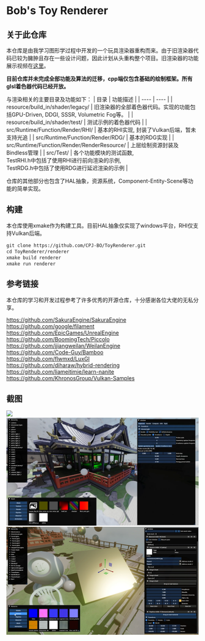 # Bob's Toy Renderer

## 关于此仓库
本仓库是由我学习图形学过程中开发的一个玩具渲染器重构而来。由于旧渲染器代码已较为臃肿且存在一些设计问题，因此计划从头重构整个项目。旧渲染器的功能展示视频在[这里](https://www.bilibili.com/video/BV1EWGJeGEcS/)。  

**目前仓库并未完成全部功能及算法的迁移，cpp端仅包含基础的绘制框架。所有glsl着色器代码已经开放。**  

与渲染相关的主要目录及功能如下：
|  目录   | 功能描述  |
|  ----  | ----  |
| resource/build_in/shader/legacy/  | 旧渲染器的全部着色器代码。实现的功能包括GPU-Driven, DDGI, SSSR, Volumetric Fog等。 |
| resource/build_in/shader/test/  | 测试示例的着色器代码 |
| src/Runtime/Function/Render/RHI/  | 基本的RHI实现, 封装了Vulkan后端，暂未支持光追 |
| src/Runtime/Function/Render/RDG/  | 基本的RDG实现 |
| src/Runtime/Function/Render/RenderResource/  | 上层绘制资源封装及Bindless管理 |
| src/Test/  | 各个功能模块的测试函数, <br>TestRHI.h中包括了使用RHI进行前向渲染的示例, <br>TestRDG.h中包括了使用RDG进行延迟渲染的示例 |

仓库的其他部分也包含了HAL抽象，资源系统，Component-Entity-Scene等功能的简单实现。

## 构建
本仓库使用xmake作为构建工具。目前HAL抽象仅实现了windows平台，RHI仅支持Vulkan后端。

```shell
git clone https://github.com/CPJ-BO/ToyRenderer.git
cd ToyRenderer/renderer
xmake build renderer
xmake run renderer
```

## 参考链接
本仓库的学习和开发过程参考了许多优秀的开源仓库，十分感谢各位大佬的无私分享。

https://github.com/SakuraEngine/SakuraEngine  
https://github.com/google/filament  
https://github.com/EpicGames/UnrealEngine  
https://github.com/BoomingTech/Piccolo  
https://github.com/jjiangweilan/WeilanEngine  
https://github.com/Code-Guy/Bamboo  
https://github.com/flwmxd/LuxGI  
https://github.com/diharaw/hybrid-rendering  
https://github.com/liameitimie/learn-nanite  
https://github.com/KhronosGroup/Vulkan-Samples  


## 截图
![](snapshot/GPU-Driven.png)
![](snapshot/DDGI.png)
![](snapshot/PBR.png)